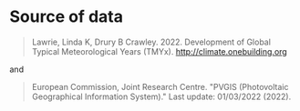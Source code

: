 # Source of data

> Lawrie, Linda K, Drury B Crawley. 2022. Development of Global Typical Meteorological Years (TMYx). http://climate.onebuilding.org

and

> European Commission, Joint Research Centre. "PVGIS (Photovoltaic Geographical Information System)." Last update: 01/03/2022 (2022).
